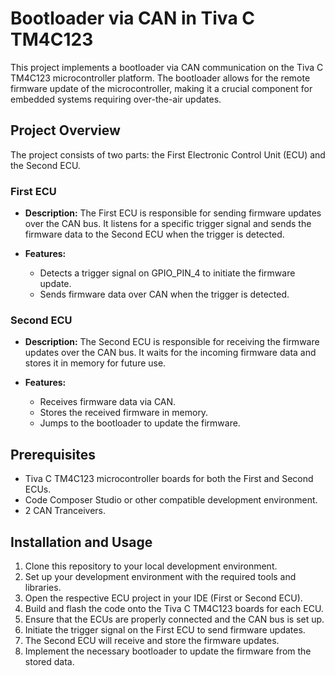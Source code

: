 # Bootloader via CAN in Tiva C TM4C123

This project implements a bootloader via CAN communication on the Tiva C TM4C123 microcontroller platform. The bootloader allows for the remote firmware update of the microcontroller, making it a crucial component for embedded systems requiring over-the-air updates.

## Project Overview

The project consists of two parts: the First Electronic Control Unit (ECU) and the Second ECU.

### First ECU

- **Description:** The First ECU is responsible for sending firmware updates over the CAN bus. It listens for a specific trigger signal and sends the firmware data to the Second ECU when the trigger is detected.

- **Features:**
  - Detects a trigger signal on GPIO_PIN_4 to initiate the firmware update.
  - Sends firmware data over CAN when the trigger is detected.

### Second ECU

- **Description:** The Second ECU is responsible for receiving the firmware updates over the CAN bus. It waits for the incoming firmware data and stores it in memory for future use.

- **Features:**
  - Receives firmware data via CAN.
  - Stores the received firmware in memory.
  - Jumps to the bootloader to update the firmware.


## Prerequisites

- Tiva C TM4C123 microcontroller boards for both the First and Second ECUs.
- Code Composer Studio or other compatible development environment.
- 2 CAN Tranceivers.

## Installation and Usage

1. Clone this repository to your local development environment.
2. Set up your development environment with the required tools and libraries.
3. Open the respective ECU project in your IDE (First or Second ECU).
4. Build and flash the code onto the Tiva C TM4C123 boards for each ECU.
5. Ensure that the ECUs are properly connected and the CAN bus is set up.
6. Initiate the trigger signal on the First ECU to send firmware updates.
7. The Second ECU will receive and store the firmware updates.
8. Implement the necessary bootloader to update the firmware from the stored data.
